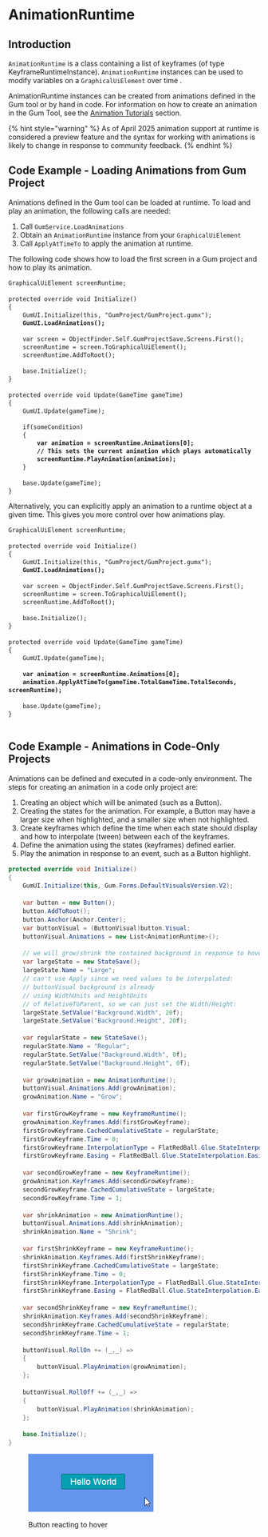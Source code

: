 # AnimationRuntime

## Introduction

`AnimationRuntime` is a class containing a list of keyframes (of type KeyframeRuntimeInstance). `AnimationRuntime` instances can be used to modify variables on a `GraphicalUiElement` over time .

AnimationRuntime instances can be created from animations defined in the Gum tool or by hand in code. For information on how to create an animation in the Gum Tool, see the [Animation Tutorials](../../gum-tool/tutorials-and-examples/animation-tutorials/) section.

{% hint style="warning" %}
As of April 2025 animation support at runtime is considered a preview feature and the syntax for working with animations is likely to change in response to community feedback.
{% endhint %}

## Code Example - Loading Animations from Gum Project

Animations defined in the Gum tool can be loaded at runtime. To load and play an animation, the following calls are needed:

1. Call `GumService.LoadAnimations`
2. Obtain an `AnimationRuntime` instance from your `GraphicalUiElement`
3. Call `ApplyAtTimeTo` to apply the animation at runtime.

The following code shows how to load the first screen in a Gum project and how to play its animation.

<pre class="language-csharp"><code class="lang-csharp">GraphicalUiElement screenRuntime;

protected override void Initialize()
{
    GumUI.Initialize(this, "GumProject/GumProject.gumx");
<strong>    GumUI.LoadAnimations();
</strong>
    var screen = ObjectFinder.Self.GumProjectSave.Screens.First();
    screenRuntime = screen.ToGraphicalUiElement();
    screenRuntime.AddToRoot();

    base.Initialize();
}

protected override void Update(GameTime gameTime)
{
    GumUI.Update(gameTime);

    if(someCondition)
    {
<strong>        var animation = screenRuntime.Animations[0];
</strong><strong>        // This sets the current animation which plays automatically
</strong><strong>        screenRuntime.PlayAnimation(animation);
</strong>    }

    base.Update(gameTime);
}
</code></pre>

Alternatively, you can explicitly apply an animation to a runtime object at a given time. This gives you more control over how animations play.

<pre class="language-csharp"><code class="lang-csharp">GraphicalUiElement screenRuntime;

protected override void Initialize()
{
    GumUI.Initialize(this, "GumProject/GumProject.gumx");
<strong>    GumUI.LoadAnimations();
</strong>
    var screen = ObjectFinder.Self.GumProjectSave.Screens.First();
    screenRuntime = screen.ToGraphicalUiElement();
    screenRuntime.AddToRoot();

    base.Initialize();
}

protected override void Update(GameTime gameTime)
{
    GumUI.Update(gameTime);

<strong>    var animation = screenRuntime.Animations[0];
</strong><strong>    animation.ApplyAtTimeTo(gameTime.TotalGameTime.TotalSeconds, screenRuntime);
</strong>
    base.Update(gameTime);
}

</code></pre>

## Code Example - Animations in Code-Only Projects

Animations can be defined and executed in a code-only environment. The steps for creating an animation in a code only project are:

1. Creating an object which will be animated (such as a Button).
2. Creating the states for the animation. For example, a Button may have a larger size when highlighted, and a smaller size when not highlighted.
3. Create keyframes which define the time when each state should display and how to interpolate (tween) between each of the keyframes.
4. Define the animation using the states (keyframes) defined earlier.
5. Play the animation in response to an event, such as a Button highlight.

```csharp
protected override void Initialize()
{
    GumUI.Initialize(this, Gum.Forms.DefaultVisualsVersion.V2);

    var button = new Button();
    button.AddToRoot();
    button.Anchor(Anchor.Center);
    var buttonVisual = (ButtonVisual)button.Visual;
    buttonVisual.Animations = new List<AnimationRuntime>();

    // we will grow/shrink the contained background in response to hovering:
    var largeState = new StateSave();
    largeState.Name = "Large";
    // can't use Apply since we need values to be interpolated:
    // buttonVisual background is already
    // using WidthUnits and HeightUnits 
    // of RelativeToParent, so we can just set the Width/Height:
    largeState.SetValue("Background.Width", 20f);
    largeState.SetValue("Background.Height", 20f);

    var regularState = new StateSave();
    regularState.Name = "Regular";
    regularState.SetValue("Background.Width", 0f);
    regularState.SetValue("Background.Height", 0f);

    var growAnimation = new AnimationRuntime();
    buttonVisual.Animations.Add(growAnimation);
    growAnimation.Name = "Grow";

    var firstGrowKeyframe = new KeyframeRuntime();
    growAnimation.Keyframes.Add(firstGrowKeyframe);
    firstGrowKeyframe.CachedCumulativeState = regularState;
    firstGrowKeyframe.Time = 0;
    firstGrowKeyframe.InterpolationType = FlatRedBall.Glue.StateInterpolation.InterpolationType.Elastic;
    firstGrowKeyframe.Easing = FlatRedBall.Glue.StateInterpolation.Easing.Out;

    var secondGrowKeyframe = new KeyframeRuntime();
    growAnimation.Keyframes.Add(secondGrowKeyframe);
    secondGrowKeyframe.CachedCumulativeState = largeState;
    secondGrowKeyframe.Time = 1;

    var shrinkAnimation = new AnimationRuntime();
    buttonVisual.Animations.Add(shrinkAnimation);
    shrinkAnimation.Name = "Shrink";

    var firstShrinkKeyframe = new KeyframeRuntime();
    shrinkAnimation.Keyframes.Add(firstShrinkKeyframe);
    firstShrinkKeyframe.CachedCumulativeState = largeState;
    firstShrinkKeyframe.Time = 0;
    firstShrinkKeyframe.InterpolationType = FlatRedBall.Glue.StateInterpolation.InterpolationType.Elastic;
    firstShrinkKeyframe.Easing = FlatRedBall.Glue.StateInterpolation.Easing.Out;

    var secondShrinkKeyframe = new KeyframeRuntime();
    shrinkAnimation.Keyframes.Add(secondShrinkKeyframe);
    secondShrinkKeyframe.CachedCumulativeState = regularState;
    secondShrinkKeyframe.Time = 1;

    buttonVisual.RollOn += (_,_) =>
    {
        buttonVisual.PlayAnimation(growAnimation);
    };

    buttonVisual.RollOff += (_,_) =>
    {
        buttonVisual.PlayAnimation(shrinkAnimation);
    };

    base.Initialize();
}

```

<figure><img src="../../.gitbook/assets/06_11 02 23.gif" alt=""><figcaption><p>Button reacting to hover</p></figcaption></figure>
